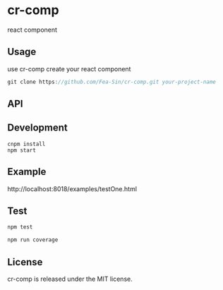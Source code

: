 # cr-comp

react component


## Usage

use cr-comp create your react component

```jsx
git clone https://github.com/Fea-Sin/cr-comp.git your-project-name
```

## API

## Development

```
cnpm install
npm start
```

## Example

http://localhost:8018/examples/testOne.html

## Test
  ```js
  npm test
  
  npm run coverage
  ```



## License

cr-comp is released under the MIT license.
